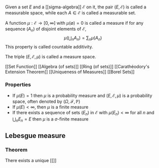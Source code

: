 Given a set $E$ and a [[sigma-algebra]] $\mathcal{E}$ on it, the pair $(E,\mathcal{E})$ is called a measurable space, while each $A\in \mathcal{E}$ is called a measurable set. 

A function $\mu:\mathcal{E}\to[0,\infty]$ with $\mu(\emptyset)=0$ is called a measure if for any sequence $(A_{n})$ of disjoint elements of $\mathcal{E}$,
$$
\mu\left( \bigcup_{n}A_{n} \right)=\sum_{n}\mu(A_{n})
$$
This property is called countable additivity. 

The triple $(E,\mathcal{E},\mu)$ is called a measure space.

[[Set Function]]
[[Algebra (of sets)]]
[[Ring (of sets)]]
[[Carathéodory's Extension Theorem]]
[[Uniqueness of Measures]]
[[Borel Sets]]

### Properties
- If $\mu(E)=1$ then $\mu$ is a probability measure and $(E,\mathcal{E},\mu)$ is a probability space, often denoted  by $(\Omega,\mathcal{F},\mathbb{P})$
- If $\mu(E)<\infty$, then $\mu$ is a finite measure
- If there exists a sequence of sets $(E_{n})$ in $\mathcal{E}$ with $\mu(E_{n})<\infty$ for all $n$ and $\bigcup_{n}E_{n}=E$ then $\mu$ is a $\sigma$-finite measure
## Lebesgue measure
### Theorem
There exists a unique [[]]
